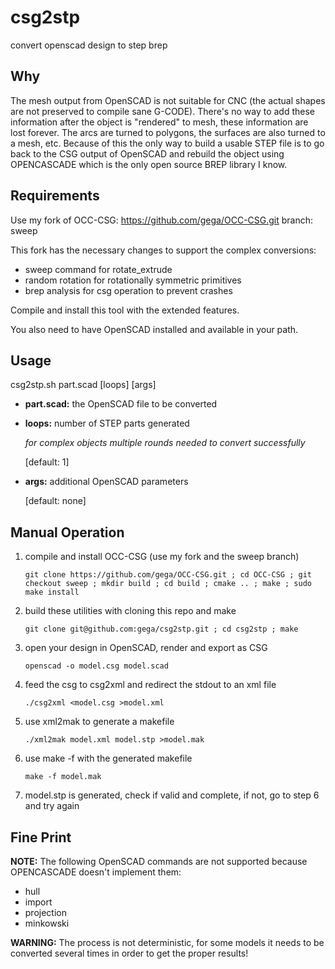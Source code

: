 # csg2stp
convert openscad design to step brep

## Why
The mesh output from OpenSCAD is not suitable for CNC (the actual shapes are not preserved to compile sane G-CODE). There's no way to add these information after the object is "rendered" to mesh, these information are lost forever. The arcs are turned to polygons, the surfaces are also turned to a mesh, etc. Because of this the only way to build a usable STEP file is to go back to the CSG output of OpenSCAD and rebuild the object using OPENCASCADE which is the only open source BREP library I know.

## Requirements
Use my fork of OCC-CSG:
https://github.com/gega/OCC-CSG.git
branch: sweep

This fork has the necessary changes to support the complex conversions:

- sweep command for rotate_extrude
- random rotation for rotationally symmetric primitives
- brep analysis for csg operation to prevent crashes

Compile and install this tool with the extended features.

You also need to have OpenSCAD installed and available in your path.

## Usage

csg2stp.sh part.scad [loops] [args]

- **part.scad:** the OpenSCAD file to be converted
- **loops:** number of STEP parts generated

  _for complex objects multiple rounds needed to convert successfully_

  [default: 1]
- **args:** additional OpenSCAD parameters

  [default: none]

## Manual Operation

1. compile and install OCC-CSG (use my fork and the sweep branch)

    ```git clone https://github.com/gega/OCC-CSG.git ; cd OCC-CSG ; git checkout sweep ; mkdir build ; cd build ; cmake .. ; make ; sudo make install```

3. build these utilities with cloning this repo and make

    ```git clone git@github.com:gega/csg2stp.git ; cd csg2stp ; make```

4. open your design in OpenSCAD, render and export as CSG

    ```openscad -o model.csg model.scad```

5. feed the csg to csg2xml and redirect the stdout to an xml file

    ```./csg2xml <model.csg >model.xml```

6. use xml2mak to generate a makefile

    ```./xml2mak model.xml model.stp >model.mak```

7. use make -f with the generated makefile

    ```make -f model.mak```

8. model.stp is generated, check if valid and complete, if not, go to step 6 and try again

## Fine Print

**NOTE:** The following OpenSCAD commands are not supported because OPENCASCADE doesn't implement them:
- hull
- import
- projection
- minkowski

**WARNING:** The process is not deterministic, for some models it needs to be converted several times in order to get the proper results!
